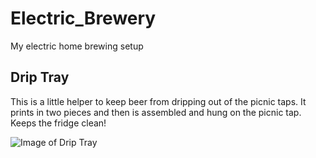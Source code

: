 # Electric_Brewery
My electric home brewing setup

## Drip Tray
This is a little helper to keep beer from dripping out of the picnic taps. It prints in two pieces and then is assembled and hung on the picnic tap. Keeps the fridge clean!

![Image of Drip Tray](https://github.com/mdhutchis/Schwendi_Brewing/blob/master/Random_Parts/Drip%20Tray.png)
